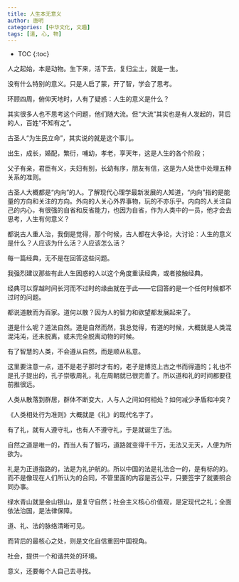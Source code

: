 ```yaml
---
title: 人生本无意义
author: 唐明
categories: [中华文化, 文趣]
tags: [道, 心, 物]
---
```

* TOC
{:toc}

人之起始，本是动物。生下来，活下去，复归尘土，就是一生。

没有什么特别的意义。只是人启了蒙，开了智，学会了思考。

环顾四周，俯仰天地时，人有了疑惑：人生的意义是什么？

<!--以上为摘要内容-->

其实很多人也不思考这个问题，他们随大流。但“大流”其实也是有人发起的，背后的人，百姓“不知有之”。

古圣人“为生民立命”，其实说的就是这个事儿。

出生，成长，婚配，繁衍，哺幼，孝老，享天年，这是人生的各个阶段；

父子有亲，君臣有义，夫妇有别，长幼有序，朋友有信，这是为人处世中处理五种关系的准则。

古圣人大概都是“内向”的人。了解现代心理学最新发展的人知道，“内向”指的是能量的方向和关注的方向。外向的人关心外界事物，玩的不亦乐乎。内向的人关注自己的内心，有很强的自省和反省能力，也因为自省，作为人类中的一员，他才会去思考，人生有何意义？

都说古人重人治，我倒是觉得，那个时候，古人都在大争论，大讨论：人生的意义是什么？人应该为什么活？人应该怎么活？

每一篇经典，无不是在回答这些问题。

我强烈建议那些有此人生困惑的人以这个角度重读经典，或者接触经典。

经典可以穿越时间长河而不过时的缘由就在于此——它回答的是一个任何时候都不过时的问题。 

都说道散而为百家。道何以散？因为人的智力和欲望都发展起来了。

道是什么呢？道法自然。道是自然而然，我总觉得，有道的时候，大概就是人类混混沌沌，还未脱离，或未完全脱离动物的时候。

有了智慧的人类，不会遵从自然，而是顺从私意。

这里要注意一点，道不是老子那时才有的，老子是博览上古之书而得道的；礼也不是孔子提出的，孔子崇敬周礼，礼在周朝就已很完善了。所以道和礼的时间都要往前推很远。

人类从散落到群居，群体不断变大，人与人之间如何相处？如何减少矛盾和冲突？

《人类相处行为准则》大概就是《礼》的现代名字了。

有了礼，就有人遵守礼，也有人不遵守礼，于是就诞生了法。

自然之道是唯一的，而当人有了智巧，道路就变得千千万，无法又无天，人便为所欲为。

礼是为正道指路的，法是为礼护航的。所以中国的法是礼法合一的，是有标的的。而不是像现在人们所认为的合同，不管里面的内容是否公平，只要签字了就要照合同办事。

绿水青山就是金山银山，是复守自然；社会主义核心价值观，是定现代之礼；全面依法治国，是法律保障。

道、礼、法的脉络清晰可见。

而背后的最核心之处，则是文化自信重回中国视角。

社会，提供一个和谐共处的环境。

意义，还要每个人自己去寻找。
